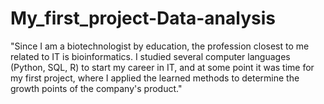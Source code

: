 # My_first_project-Data-analysis
"Since I am a biotechnologist by education, the profession closest to me related to IT is bioinformatics.  I studied several computer languages (Python, SQL, R) to start my career in IT, and at some point it was time for my first project, where I applied the learned methods to determine the growth points of the company's product."

